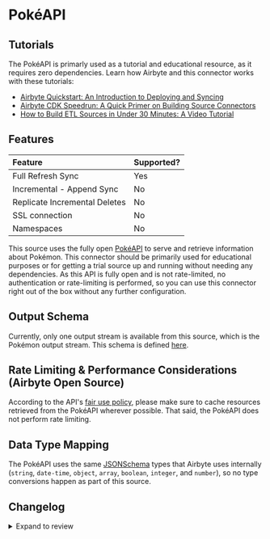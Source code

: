 # PokéAPI

## Tutorials

The PokéAPI is primarly used as a tutorial and educational resource, as it requires zero dependencies. Learn how Airbyte and this connector works with these tutorials:

- [Airbyte Quickstart: An Introduction to Deploying and Syncing](../../using-airbyte/getting-started/readme.md)
- [Airbyte CDK Speedrun: A Quick Primer on Building Source Connectors](../../connector-development/tutorials/cdk-speedrun.md)
- [How to Build ETL Sources in Under 30 Minutes: A Video Tutorial](https://www.youtube.com/watch?v=kJ3hLoNfz_E&t=13s&ab_channel=Airbyte)

## Features

| Feature                       | Supported? |
| :---------------------------- | :--------- |
| Full Refresh Sync             | Yes        |
| Incremental - Append Sync     | No         |
| Replicate Incremental Deletes | No         |
| SSL connection                | No         |
| Namespaces                    | No         |

This source uses the fully open [PokéAPI](https://pokeapi.co/docs/v2#info) to serve and retrieve information about Pokémon. This connector should be primarily used for educational purposes or for getting a trial source up and running without needing any dependencies. As this API is fully open and is not rate-limited, no authentication or rate-limiting is performed, so you can use this connector right out of the box without any further configuration.

## Output Schema

Currently, only one output stream is available from this source, which is the Pokémon output stream. This schema is defined [here](https://github.com/airbytehq/airbyte/tree/master/airbyte-integrations/connectors/source-pokeapi/source_pokeapi/schemas/pokemon.json).

## Rate Limiting & Performance Considerations \(Airbyte Open Source\)

According to the API's [fair use policy](https://pokeapi.co/docs/v2#fairuse), please make sure to cache resources retrieved from the PokéAPI wherever possible. That said, the PokéAPI does not perform rate limiting.

## Data Type Mapping

The PokéAPI uses the same [JSONSchema](https://json-schema.org/understanding-json-schema/reference/index.html) types that Airbyte uses internally \(`string`, `date-time`, `object`, `array`, `boolean`, `integer`, and `number`\), so no type conversions happen as part of this source.

## Changelog

<details>
  <summary>Expand to review</summary>

| Version | Date       | Pull Request                                             | Subject                                                                                                       |
| :------ | :--------- | :------------------------------------------------------- | :------------------------------------------------------------------------------------------------------------ |
| 0.3.3   | 2024-12-06 | [48836](https://github.com/airbytehq/airbyte/pull/48836) | Update base image to be rootless. This version and the following ones will be incompatible with Airbyte v0.64 |
| 0.3.2   | 2024-10-29 | [47927](https://github.com/airbytehq/airbyte/pull/47927) | Update dependencies                                                                                           |
| 0.3.1   | 2024-10-28 | [47461](https://github.com/airbytehq/airbyte/pull/47461) | Update dependencies                                                                                           |
| 0.3.0   | 2024-08-26 | [44791](https://github.com/airbytehq/airbyte/pull/44791) | Refactor connector to manifest-only format                                                                    |
| 0.2.15  | 2024-08-24 | [44749](https://github.com/airbytehq/airbyte/pull/44749) | Update dependencies                                                                                           |
| 0.2.14  | 2024-08-17 | [44348](https://github.com/airbytehq/airbyte/pull/44348) | Update dependencies                                                                                           |
| 0.2.13  | 2024-08-12 | [43760](https://github.com/airbytehq/airbyte/pull/43760) | Update dependencies                                                                                           |
| 0.2.12  | 2024-08-10 | [43576](https://github.com/airbytehq/airbyte/pull/43576) | Update dependencies                                                                                           |
| 0.2.11  | 2024-08-03 | [43262](https://github.com/airbytehq/airbyte/pull/43262) | Update dependencies                                                                                           |
| 0.2.10  | 2024-07-27 | [42738](https://github.com/airbytehq/airbyte/pull/42738) | Update dependencies                                                                                           |
| 0.2.9   | 2024-07-20 | [42180](https://github.com/airbytehq/airbyte/pull/42180) | Update dependencies                                                                                           |
| 0.2.8   | 2024-07-13 | [41762](https://github.com/airbytehq/airbyte/pull/41762) | Update dependencies                                                                                           |
| 0.2.7   | 2024-07-10 | [41446](https://github.com/airbytehq/airbyte/pull/41446) | Update dependencies                                                                                           |
| 0.2.6   | 2024-07-09 | [41131](https://github.com/airbytehq/airbyte/pull/41131) | Update dependencies                                                                                           |
| 0.2.5   | 2024-07-06 | [40938](https://github.com/airbytehq/airbyte/pull/40938) | Update dependencies                                                                                           |
| 0.2.4   | 2024-06-25 | [40405](https://github.com/airbytehq/airbyte/pull/40405) | Update dependencies                                                                                           |
| 0.2.3   | 2024-06-22 | [40037](https://github.com/airbytehq/airbyte/pull/40037) | Update dependencies                                                                                           |
| 0.2.2   | 2024-06-04 | [39048](https://github.com/airbytehq/airbyte/pull/39048) | [autopull] Upgrade base image to v1.2.1                                                                       |
| 0.2.1   | 2024-05-30 | [38136](https://github.com/airbytehq/airbyte/pull/38136) | Make connector compatable with builder                                                                        |
| 0.2.0   | 2023-10-02 | [30969](https://github.com/airbytehq/airbyte/pull/30969) | Migrated to Low code                                                                                          |
| 0.1.5   | 2022-05-18 | [12942](https://github.com/airbytehq/airbyte/pull/12942) | Fix example inputs                                                                                            |
| 0.1.4   | 2021-12-07 | [8582](https://github.com/airbytehq/airbyte/pull/8582)   | Update connector fields title/description                                                                     |
| 0.1.3   | 2021-12-03 | [8432](https://github.com/airbytehq/airbyte/pull/8432)   | Migrate from base_python to CDK, add SAT tests.                                                               |
| 0.1.1   | 2020-06-29 | [1046](https://github.com/airbytehq/airbyte/pull/4410)   | Fix runtime UI error from GitHub store path.                                                                  |
| 0.1.0   | 2020-05-04 | [1046](https://github.com/airbytehq/airbyte/pull/3149)   | Add source for PokeAPI.                                                                                       |

</details>
